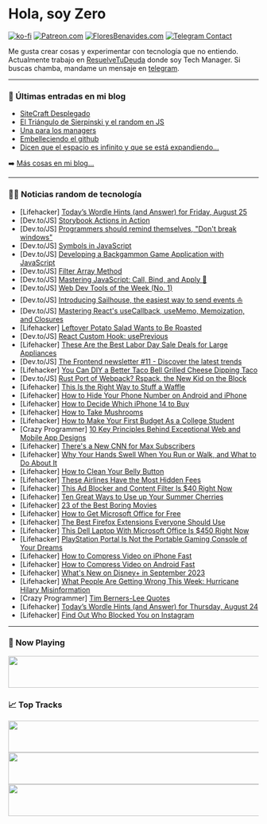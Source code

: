 # Hola, soy Zero

[![ko-fi](https://ko-fi.com/img/githubbutton_sm.svg)](https://ko-fi.com/J3J4N0LUK)
[![Patreon.com](https://img.shields.io/endpoint.svg?url=https%3A%2F%2Fshieldsio-patreon.vercel.app%2Fapi%3Fusername%3Dzerodragon%26type%3Dpatrons&style=for-the-badge)](https://patreon.com/zerodragon)
[![FloresBenavides.com](https://img.shields.io/website?down_message=oops&label=MiBlog&style=for-the-badge&up_message=online&url=https%3A%2F%2Ffloresbenavides.com)](https://floresbenavides.com)
[![Telegram Contact](https://img.shields.io/badge/escr%C3%ADbeme-ZeroDragon-%2326A5E4?style=for-the-badge&logo=telegram)](https://t.me/zerodragon)

Me gusta crear cosas y experimentar con tecnología que no entiendo.
Actualmente trabajo en [ResuelveTuDeuda](http://github.com/resuelve) donde soy Tech Manager.
Si buscas chamba, mandame un mensaje en [telegram](https://t.me/zerodragon).

---

### 📕 Últimas entradas en mi blog
<!-- BLOG-POST-LIST:START -->
- [SiteCraft Desplegado](https://floresbenavides.com/sitecraft-desplegado/)
- [El Triángulo de Sierpinski y el random en JS](https://floresbenavides.com/el-triangulo-de-sierpinski-y-el-random-en-js/)
- [Una para los managers](https://floresbenavides.com/una-para-los-managers/)
- [Embelleciendo el github](https://floresbenavides.com/embelleciendo-el-github/)
- [Dicen que el espacio es infinito y que se está expandiendo…](https://floresbenavides.com/dicen-que-el-espacio-es-infinito-y-que-se-esta-expandiendo/)
<!-- BLOG-POST-LIST:END -->

➡️ [Más cosas en mi blog...](https://floresbenavides.com)

---

### 👨‍💻 Noticias random de tecnología
<!-- TECH-POSTS:START -->
- [Lifehacker] [Today’s Wordle Hints &lpar;and Answer&rpar; for Friday, August 25](https://lifehacker.com/today-s-wordle-hints-and-answer-for-friday-august-25-1850769644?utm_source=regular)
- [Dev.to/JS] [Storybook Actions in Action](https://dev.to/chantastic/storybook-actions-in-action-4b7h)
- [Dev.to/JS] [Programmers should remind themselves, &quot;Don&#39;t break windows&quot;](https://dev.to/ocean678/programmers-should-remind-themselves-dont-break-windows-5d9k)
- [Dev.to/JS] [Symbols in JavaScript](https://dev.to/better678/symbols-in-javascript-28n8)
- [Dev.to/JS] [Developing a Backgammon Game Application with JavaScript](https://dev.to/shingaiz/developing-a-backgammon-game-application-with-javascript-5hib)
- [Dev.to/JS] [Filter Array Method](https://dev.to/devlawrence/filter-array-method-g9k)
- [Dev.to/JS] [Mastering JavaScript: Call, Bind, and Apply 🌟](https://dev.to/dominicazuka/mastering-javascript-call-bind-and-apply-576p)
- [Dev.to/JS] [Web Dev Tools of the Week &lpar;No. 1&rpar;](https://dev.to/impressivewebs/web-dev-tools-of-the-week-no-1-34k0)
- [Dev.to/JS] [Introducing Sailhouse, the easiest way to send events ⛵️](https://dev.to/estephinson/introducing-sailhouse-the-easiest-way-to-send-events-2ok7)
- [Dev.to/JS] [Mastering React&#39;s useCallback, useMemo, Memoization, and Closures](https://dev.to/samanabbasi/mastering-reacts-usecallback-usememo-memoization-and-closures-5ao1)
- [Lifehacker] [Leftover Potato Salad Wants to Be Roasted](https://lifehacker.com/give-your-leftover-potato-salad-new-life-by-roasting-it-1710218388?utm_source=regular)
- [Dev.to/JS] [React Custom Hook: usePrevious](https://dev.to/sergeyleschev/react-custom-hook-useprevious-1oii)
- [Lifehacker] [These Are the Best Labor Day Sale Deals for Large Appliances](https://lifehacker.com/these-are-the-best-labor-day-sale-deals-for-large-appli-1850771766?utm_source=regular)
- [Dev.to/JS] [The Frontend newsletter #11 - Discover the latest trends](https://dev.to/tech_foutraque/the-frontend-newsletter-11-discover-the-latest-trends-58kd)
- [Lifehacker] [You Can DIY a Better Taco Bell Grilled Cheese Dipping Taco](https://lifehacker.com/you-can-diy-a-better-taco-bell-grilled-cheese-dipping-t-1850771107?utm_source=regular)
- [Dev.to/JS] [Rust Port of Webpack? Rspack, the New Kid on the Block](https://dev.to/scriptedalchemy/rust-port-of-webpack-rspack-the-new-kid-on-the-block-4dde)
- [Lifehacker] [This Is the Right Way to Stuff a Waffle](https://lifehacker.com/this-is-the-right-way-to-stuff-a-waffle-1850771697?utm_source=regular)
- [Lifehacker] [How to Hide Your Phone Number on Android and iPhone](https://lifehacker.com/how-to-hide-your-phone-number-on-android-and-iphone-1850771363?utm_source=regular)
- [Lifehacker] [How to Decide Which iPhone 14 to Buy](https://lifehacker.com/should-you-buy-the-iphone-14-or-14-pro-1849506382?utm_source=regular)
- [Lifehacker] [How to Take Mushrooms](https://lifehacker.com/how-to-eat-magic-mushrooms-without-gagging-1850320771?utm_source=regular)
- [Lifehacker] [How to Make Your First Budget As a College Student](https://lifehacker.com/college-student-budget-tips-1850770900?utm_source=regular)
- [Crazy Programmer] [10 Key Principles Behind Exceptional Web and Mobile App Designs](https://www.thecrazyprogrammer.com/2023/08/exceptional-web-and-mobile-app-designs.html)
- [Lifehacker] [There&#39;s a New CNN for Max Subscribers](https://lifehacker.com/theres-a-new-cnn-for-max-subscribers-1850770445?utm_source=regular)
- [Lifehacker] [Why Your Hands Swell When You Run or Walk, and What to Do About It](https://lifehacker.com/why-your-hands-swell-when-you-run-or-walk-and-what-to-1850770500?utm_source=regular)
- [Lifehacker] [How to Clean Your Belly Button](https://lifehacker.com/here-s-what-happens-when-you-don-t-clean-your-bellybutt-1849864424?utm_source=regular)
- [Lifehacker] [These Airlines Have the Most Hidden Fees](https://lifehacker.com/these-airlines-have-the-most-hidden-fees-1850770042?utm_source=regular)
- [Lifehacker] [This Ad Blocker and Content Filter Is $40 Right Now](https://lifehacker.com/this-ad-blocker-and-content-filter-is-40-right-now-1850762522?utm_source=regular)
- [Lifehacker] [Ten Great Ways to Use up Your Summer Cherries](https://lifehacker.com/10-great-ways-to-use-up-your-last-summer-cherries-1849563458?utm_source=regular)
- [Lifehacker] [23 of the Best Boring Movies](https://lifehacker.com/the-most-boring-movies-ever-1850762710?utm_source=regular)
- [Lifehacker] [How to Get Microsoft Office for Free](https://lifehacker.com/how-to-get-microsoft-office-for-free-1850769369?utm_source=regular)
- [Lifehacker] [The Best Firefox Extensions Everyone Should Use](https://lifehacker.com/the-best-firefox-extensions-everyone-should-use-1849784170?utm_source=regular)
- [Lifehacker] [This Dell Laptop With Microsoft Office Is $450 Right Now](https://lifehacker.com/this-dell-laptop-with-microsoft-office-is-450-right-no-1850762602?utm_source=regular)
- [Lifehacker] [PlayStation Portal Is Not the Portable Gaming Console of Your Dreams](https://lifehacker.com/playstation-portal-is-not-the-portable-gaming-console-o-1850769327?utm_source=regular)
- [Lifehacker] [How to Compress Video on iPhone Fast](https://lifehacker.com/compress-video-on-iphone-fast-1849523806?utm_source=regular)
- [Lifehacker] [How to Compress Video on Android Fast](https://lifehacker.com/compress-video-on-android-fast-1850767656?utm_source=regular)
- [Lifehacker] [What&#39;s New on Disney+ in September 2023](https://lifehacker.com/whats-new-on-disney-in-september-2023-1850766656?utm_source=regular)
- [Lifehacker] [What People Are Getting Wrong This Week: Hurricane Hilary Misinformation](https://lifehacker.com/hurricane-hilary-misinformation-1850768910?utm_source=regular)
- [Crazy Programmer] [Tim Berners-Lee Quotes](https://www.thecrazyprogrammer.com/2023/08/tim-berners-lee-quotes.html)
- [Lifehacker] [Today’s Wordle Hints &lpar;and Answer&rpar; for Thursday, August 24](https://lifehacker.com/today-s-wordle-hints-and-answer-for-thursday-august-1850765557?utm_source=regular)
- [Lifehacker] [Find Out Who Blocked You on Instagram](https://lifehacker.com/find-out-who-blocked-you-on-instagram-1850763900?utm_source=regular)<!-- TECH-POSTS:END -->

---

### 🎵 Now Playing
<a href="https://spotify-now-playing-dun.vercel.app/now-playing?open"><img src="https://spotify-now-playing-dun.vercel.app/now-playing" width="540" height="64"></a>

### 📈 Top Tracks
<a href="https://spotify-now-playing-dun.vercel.app/top-tracks?i=1&open"><img src="https://spotify-now-playing-dun.vercel.app/top-tracks?i=1" width="540" height="64"></a>
<a href="https://spotify-now-playing-dun.vercel.app/top-tracks?i=2&open"><img src="https://spotify-now-playing-dun.vercel.app/top-tracks?i=2" width="540" height="64"></a>
<a href="https://spotify-now-playing-dun.vercel.app/top-tracks?i=3&open"><img src="https://spotify-now-playing-dun.vercel.app/top-tracks?i=3" width="540" height="64"></a>
